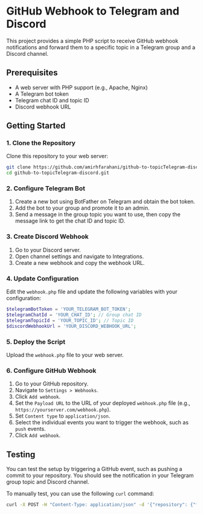 # GitHub Webhook to Telegram and Discord

This project provides a simple PHP script to receive GitHub webhook notifications and forward them to a specific topic in a Telegram group and a Discord channel.

## Prerequisites

- A web server with PHP support (e.g., Apache, Nginx)
- A Telegram bot token
- Telegram chat ID and topic ID
- Discord webhook URL

## Getting Started

### 1. Clone the Repository

Clone this repository to your web server:

```sh
git clone https://github.com/amirhfarahani/github-to-topicTelegram-discord.git
cd github-to-topicTelegram-discord.git
```

### 2. Configure Telegram Bot

1. Create a new bot using BotFather on Telegram and obtain the bot token.
2. Add the bot to your group and promote it to an admin.
3. Send a message in the group topic you want to use, then copy the message link to get the chat ID and topic ID.

### 3. Create Discord Webhook

1. Go to your Discord server.
2. Open channel settings and navigate to Integrations.
3. Create a new webhook and copy the webhook URL.

### 4. Update Configuration

Edit the `webhook.php` file and update the following variables with your configuration:

```php
$telegramBotToken = 'YOUR_TELEGRAM_BOT_TOKEN';
$telegramChatId = 'YOUR_CHAT_ID'; // Group chat ID
$telegramTopicId = 'YOUR_TOPIC_ID'; // Topic ID
$discordWebhookUrl = 'YOUR_DISCORD_WEBHOOK_URL';
```

### 5. Deploy the Script

Upload the `webhook.php` file to your web server.

### 6. Configure GitHub Webhook

1. Go to your GitHub repository.
2. Navigate to `Settings > Webhooks`.
3. Click `Add webhook`.
4. Set the `Payload URL` to the URL of your deployed `webhook.php` file (e.g., `https://yourserver.com/webhook.php`).
5. Set `Content type` to `application/json`.
6. Select the individual events you want to trigger the webhook, such as `push` events.
7. Click `Add webhook`.

## Testing

You can test the setup by triggering a GitHub event, such as pushing a commit to your repository. You should see the notification in your Telegram group topic and Discord channel.

To manually test, you can use the following `curl` command:

```sh
curl -X POST -H "Content-Type: application/json" -d '{"repository": {"full_name": "myrepo/test"}, "pusher": {"name": "testuser"}}' https://yourserver.com/webhook.php
```
